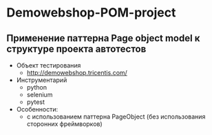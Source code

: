 # Demowebshop-POM-project  
## Применение паттерна Page object model к структуре проекта автотестов
+ Объект тестирования
    + http://demowebshop.tricentis.com/
+ Инструментарий
    + python
    + selenium
    + pytest
+ Особенности:
    + с использованием паттерна PageObject (без использования сторонних фреймворков)

